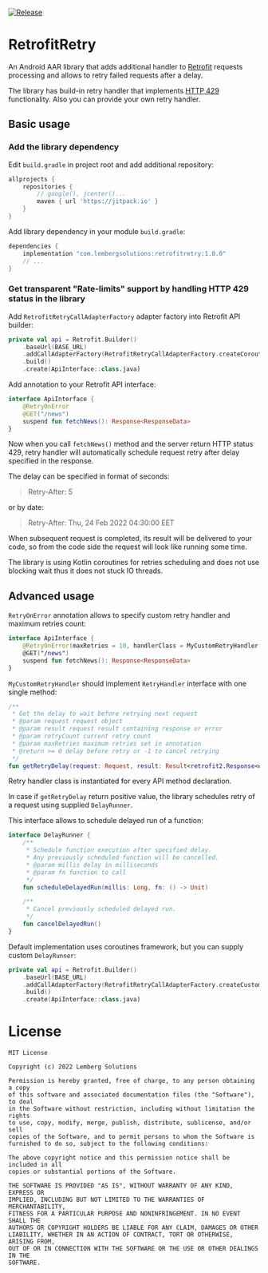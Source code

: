 [![Release](https://jitpack.io/v/com.lembergsolutions/retrofitretry.svg)](https://jitpack.io/#com.lembergsolutions/retrofitretry)

# RetrofitRetry

An Android AAR library that adds additional handler to [Retrofit](https://square.github.io/retrofit/) requests processing and allows to retry failed requests after a delay.

The library has build-in retry handler that implements [HTTP 429](https://developer.mozilla.org/en-US/docs/Web/HTTP/Status/429) functionality. 
Also you can provide your own retry handler.

## Basic usage

### Add the library dependency

Edit `build.gradle` in project root and add additional repository:

```groovy
allprojects {
    repositories {
        // google(), jcenter()...
        maven { url 'https://jitpack.io' }
    }
}
```

Add library dependency in your module `build.gradle`:

```groovy
dependencies {
    implementation "com.lembergsolutions:retrofitretry:1.0.0"
    // ...
}
```

### Get transparent "Rate-limits" support by handling HTTP 429 status in the library

Add `RetrofitRetryCallAdapterFactory` adapter factory into Retrofit API builder:

```kotlin
private val api = Retrofit.Builder()
    .baseUrl(BASE_URL)
    .addCallAdapterFactory(RetrofitRetryCallAdapterFactory.createCoroutineAdapter())
    .build()
    .create(ApiInterface::class.java)
```

Add annotation to your Retrofit API interface:

```kotlin
interface ApiInterface {
    @RetryOnError
    @GET("/news")
    suspend fun fetchNews(): Response<ResponseData>
}
```

Now when you call `fetchNews()` method and the server return HTTP status 429, retry handler will automatically schedule request retry after delay specified in the response.

The delay can be specified in format of seconds:

> Retry-After: 5

or by date:

> Retry-After: Thu, 24 Feb 2022 04:30:00 EET

When subsequent request is completed, its result will be delivered to your code, so from the code side the request will look like running some time.

The library is using Kotlin coroutines for retries scheduling and does not use blocking wait thus it does not stuck IO threads.

## Advanced usage

`RetryOnError` annotation allows to specify custom retry handler and maximum retries count:

```kotlin
interface ApiInterface {
    @RetryOnError(maxRetries = 10, handlerClass = MyCustomRetryHandler::class)
    @GET("/news")
    suspend fun fetchNews(): Response<ResponseData>
}
```

`MyCustomRetryHandler` should implement `RetryHandler` interface with one single method:

```kotlin
/**
 * Get the delay to wait before retrying next request
 * @param request request object
 * @param result request result containing response or error
 * @param retryCount current retry count
 * @param maxRetries maximum retries set in annotation
 * @return >= 0 delay before retry or -1 to cancel retrying
 */
fun getRetryDelay(request: Request, result: Result<retrofit2.Response<out Any?>>, retryCount: Int, maxRetries: Int): Long
```

Retry handler class is instantiated for every API method declaration.

In case if `getRetryDelay` return positive value, the library schedules retry of a request using supplied `DelayRunner`.

This interface allows to schedule delayed run of a function:

```kotlin
interface DelayRunner {
    /**
     * Schedule function execution after specified delay.
     * Any previously scheduled function will be cancelled.
     * @param millis delay in milliseconds
     * @param fn function to call
     */
    fun scheduleDelayedRun(millis: Long, fn: () -> Unit)

    /**
     * Cancel previously scheduled delayed run.
     */
    fun cancelDelayedRun()
}
```

Default implementation uses coroutines framework, but you can supply custom `DelayRunner`:

```kotlin
private val api = Retrofit.Builder()
    .baseUrl(BASE_URL)
    .addCallAdapterFactory(RetrofitRetryCallAdapterFactory.createCustomAdapter(myDelayRunner))
    .build()
    .create(ApiInterface::class.java)
```

# License

    MIT License
    
    Copyright (c) 2022 Lemberg Solutions
    
    Permission is hereby granted, free of charge, to any person obtaining a copy
    of this software and associated documentation files (the "Software"), to deal
    in the Software without restriction, including without limitation the rights
    to use, copy, modify, merge, publish, distribute, sublicense, and/or sell
    copies of the Software, and to permit persons to whom the Software is
    furnished to do so, subject to the following conditions:
    
    The above copyright notice and this permission notice shall be included in all
    copies or substantial portions of the Software.
    
    THE SOFTWARE IS PROVIDED "AS IS", WITHOUT WARRANTY OF ANY KIND, EXPRESS OR
    IMPLIED, INCLUDING BUT NOT LIMITED TO THE WARRANTIES OF MERCHANTABILITY,
    FITNESS FOR A PARTICULAR PURPOSE AND NONINFRINGEMENT. IN NO EVENT SHALL THE
    AUTHORS OR COPYRIGHT HOLDERS BE LIABLE FOR ANY CLAIM, DAMAGES OR OTHER
    LIABILITY, WHETHER IN AN ACTION OF CONTRACT, TORT OR OTHERWISE, ARISING FROM,
    OUT OF OR IN CONNECTION WITH THE SOFTWARE OR THE USE OR OTHER DEALINGS IN THE
    SOFTWARE.
